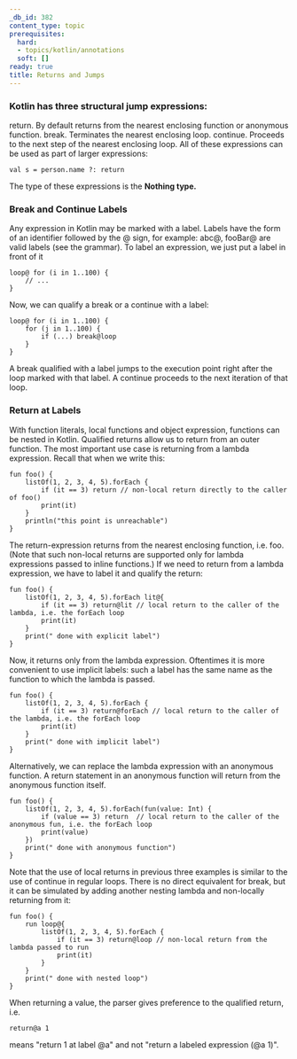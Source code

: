 ```yaml
---
_db_id: 382
content_type: topic
prerequisites:
  hard:
  - topics/kotlin/annotations
  soft: []
ready: true
title: Returns and Jumps
---
```


### Kotlin has three structural jump expressions:

return. By default returns from the nearest enclosing function or anonymous function.
break. Terminates the nearest enclosing loop.
continue. Proceeds to the next step of the nearest enclosing loop.
All of these expressions can be used as part of larger expressions:
```
val s = person.name ?: return
```
The type of these expressions is the __Nothing type.__

### Break and Continue Labels
Any expression in Kotlin may be marked with a label. Labels have the form of an identifier followed by the @ sign, for example: abc@, fooBar@ are valid labels (see the grammar). To label an expression, we just put a label in front of it
```
loop@ for (i in 1..100) {
    // ...
}
```
Now, we can qualify a break or a continue with a label:
```
loop@ for (i in 1..100) {
    for (j in 1..100) {
        if (...) break@loop
    }
}
```
A break qualified with a label jumps to the execution point right after the loop marked with that label. A continue proceeds to the next iteration of that loop.

### Return at Labels
With function literals, local functions and object expression, functions can be nested in Kotlin. Qualified returns allow us to return from an outer function. The most important use case is returning from a lambda expression. Recall that when we write this:
```
fun foo() {
    listOf(1, 2, 3, 4, 5).forEach {
        if (it == 3) return // non-local return directly to the caller of foo()
        print(it)
    }
    println("this point is unreachable")
}
```
The return-expression returns from the nearest enclosing function, i.e. foo. (Note that such non-local returns are supported only for lambda expressions passed to inline functions.) If we need to return from a lambda expression, we have to label it and qualify the return:
```
fun foo() {
    listOf(1, 2, 3, 4, 5).forEach lit@{
        if (it == 3) return@lit // local return to the caller of the lambda, i.e. the forEach loop
        print(it)
    }
    print(" done with explicit label")
}
```

Now, it returns only from the lambda expression. Oftentimes it is more convenient to use implicit labels: such a label has the same name as the function to which the lambda is passed.
```
fun foo() {
    listOf(1, 2, 3, 4, 5).forEach {
        if (it == 3) return@forEach // local return to the caller of the lambda, i.e. the forEach loop
        print(it)
    }
    print(" done with implicit label")
}
```

Alternatively, we can replace the lambda expression with an anonymous function. A return statement in an anonymous function will return from the anonymous function itself.
```
fun foo() {
    listOf(1, 2, 3, 4, 5).forEach(fun(value: Int) {
        if (value == 3) return  // local return to the caller of the anonymous fun, i.e. the forEach loop
        print(value)
    })
    print(" done with anonymous function")
}
```

Note that the use of local returns in previous three examples is similar to the use of continue in regular loops. There is no direct equivalent for break, but it can be simulated by adding another nesting lambda and non-locally returning from it:
```
fun foo() {
    run loop@{
        listOf(1, 2, 3, 4, 5).forEach {
            if (it == 3) return@loop // non-local return from the lambda passed to run
            print(it)
        }
    }
    print(" done with nested loop")
}
```

When returning a value, the parser gives preference to the qualified return, i.e.
```
return@a 1
```
means "return 1 at label @a" and not "return a labeled expression (@a 1)".